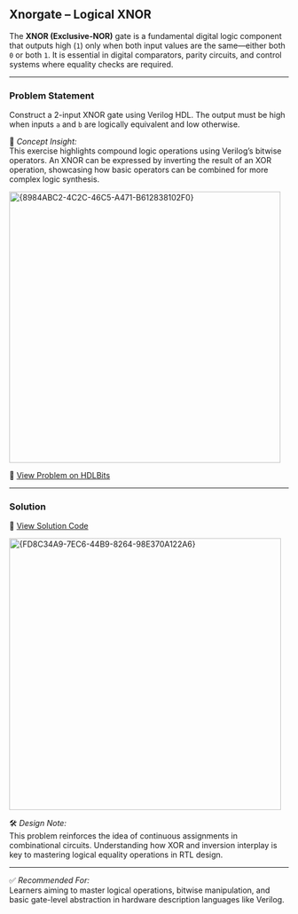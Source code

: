 ## Xnorgate – Logical XNOR

The **XNOR (Exclusive-NOR)** gate is a fundamental digital logic component that outputs high (`1`) only when both input values are the same—either both `0` or both `1`. It is essential in digital comparators, parity circuits, and control systems where equality checks are required.

---

### Problem Statement  
Construct a 2-input XNOR gate using Verilog HDL. The output must be high when inputs `a` and `b` are logically equivalent and low otherwise.

📘 *Concept Insight:*  
This exercise highlights compound logic operations using Verilog’s bitwise operators. An XNOR can be expressed by inverting the result of an XOR operation, showcasing how basic operators can be combined for more complex logic synthesis.

<img width="489" alt="{8984ABC2-4C2C-46C5-A471-B612838102F0}" src="https://github.com/user-attachments/assets/1a2a950d-2366-4cf0-851f-91361a10cc84" />

🔗 [View Problem on HDLBits](https://hdlbits.01xz.net/wiki/Xnorgate)

---

### Solution  
📄 [View Solution Code](https://github.com/EswarAdithya011/HDLBits/blob/main/Problem%20Sets/2.%20Verilog%20Language/2.1%20Basics/2.1.6%20XNOR%20gate/XNOR%20gate.v)

<img width="490" alt="{FD8C34A9-7EC6-44B9-8264-98E370A122A6}" src="https://github.com/user-attachments/assets/aaf432f5-0960-491f-ab41-4a1e9c709dc7" />

🛠 *Design Note:*  
This problem reinforces the idea of continuous assignments in combinational circuits. Understanding how XOR and inversion interplay is key to mastering logical equality operations in RTL design.

---

✅ *Recommended For:*  
Learners aiming to master logical operations, bitwise manipulation, and basic gate-level abstraction in hardware description languages like Verilog.
